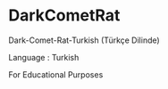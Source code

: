 # DarkCometRat
Dark-Comet-Rat-Turkish (Türkçe Dilinde)

Language : Turkish

For Educational Purposes

